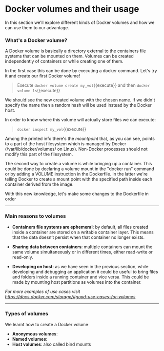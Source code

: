 # Docker volumes and their usage

In this section we'll explore different kinds of Docker volumes and how we can use them
to our advantage.

### What's a Docker volume?

A Docker volume is basically a directory external to the containers file systems that can 
be mounted on them. Volumes can be created independently of containers or while creating
one of them.

In the first case this can be done by executing a docker command. Let's try it and create
our first Docker volume!

> Execute `docker volume create my_vol`{{execute}} and then 
> `docker volume ls`{{execute}}

We should see the new created volume with the chosen name. If we didn't specify the name then
a random hash will be used instead by the Docker host.

In order to know where this volume will actually store files we can execute:
> `docker inspect my_vol`{{execute}}

Among the printed info there's the *mountpoint* that, as you can see, points to a part of 
the host filesystem which is managed by Docker (/var/lib/docker/volumes/ on Linux). 
Non-Docker processes should not modify this part of the filesystem.

The second way to create a volume is while bringing up a container. This could be done by 
declaring a volume mount in the "docker run" command or by adding a VOLUME instruction in 
the Dockerfile. In the latter we're telling Docker to create a mount point with the specified 
path inside each container derived from the image.

With this new knowledge, let's make some changes to the Dockerfile in order




---

### Main reasons to volumes

* **Containers file systems are ephemeral**: by default, all files created inside a container are 
  stored on a writable container layer. This means that the data doesn’t persist when that 
  container no longer exists.
  

* **Sharing data between containers**: multiple containers can mount the same volume 
  simultaneously or in different times, either read-write or read-only.

  
* **Developing on host**: as we have seen in the previous section, while developing 
  and debugging an application it could be useful to bring files and folders inside a
  running container and vice versa. This could be made by mounting host partitions as 
  volumes into the container.
  
*For more examples of use cases visit 
https://docs.docker.com/storage/#good-use-cases-for-volumes*

---

### Types of volumes

We learnt how to create a Docker volume 

* **Anonymous volumes**: 
* **Named volumes**: 
* **Host volumes**: also called bind mounts 